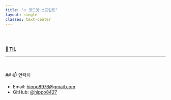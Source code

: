 ```yaml
---
title: "🔥 코드잇 스프린트"
layout: single
classes: text-center
---
```



<br>
<br>

<a href="/TIL/2025-04-24-TIL.html"><strong>📅 TIL</strong></a>




                  
---
<br>
<br>
## 📫 연락처


- Email: hippo8976@gmail.com
- GitHub: [@hippo8427](https://github.com/hippo8427)
